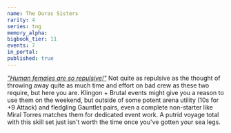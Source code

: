 ```yaml
---
name: The Duras Sisters
rarity: 4
series: tng
memory_alpha:
bigbook_tier: 11
events: 7
in_portal:
published: true
---
```


[_"Human females are so repulsive!"_](https://www.youtube.com/watch?v=lgRzyichD40) Not quite as repulsive as the thought of throwing away quite as much time and effort on bad crew as these two require, but here you are. Klingon + Brutal events might give you a reason to use them on the weekend, but outside of some potent arena utility (10s for +9 Attack) and fledgling Gauntlet pairs, even a complete non-starter like Miral Torres matches them for dedicated event work. A putrid voyage total with this skill set just isn't worth the time once you've gotten your sea legs.
